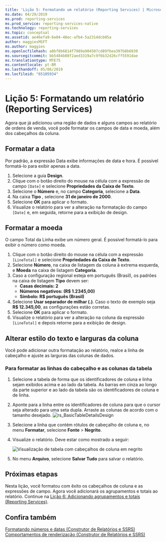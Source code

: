 ```yaml
---
title: 'Lição 5: Formatando um relatório (Reporting Services) | Microsoft Docs'
ms.date: 04/29/2019
ms.prod: reporting-services
ms.prod_service: reporting-services-native
ms.technology: reporting-services
ms.topic: conceptual
ms.assetid: ae46efa9-6e04-48ec-afb4-5a2314dcb05a
author: maggiesMSFT
ms.author: maggies
ms.openlocfilehash: a8bf8b6814f7989a904507cd89fbea397b8b6930
ms.sourcegitcommit: bb5484b08f2aed3319a7c9f6b32d26cff5591dae
ms.translationtype: MTE75
ms.contentlocale: pt-BR
ms.lasthandoff: 05/06/2019
ms.locfileid: "65105934"
---
```

# <a name="lesson-5-formatting-a-report-reporting-services"></a>Lição 5: Formatando um relatório (Reporting Services)

Agora que já adicionou uma região de dados e alguns campos ao relatório de ordens de venda, você pode formatar os campos de data e moeda, além dos cabeçalhos da coluna.

## <a name="bkmk_format_date"></a>Formatar a data

Por padrão, a expressão Data exibe informações de data e hora. É possível formatá-lo para exibir apenas a data.

1. Selecione a guia **Design**.
2. Clique com o botão direito do mouse na célula com a expressão de campo `[Date]` e selecione **Propriedades da Caixa de Texto**.
3. Selecione o **Número** e, no campo **Categoria**, selecione a **Data**.
4. Na caixa **Tipo** , selecione **31 de janeiro de 2000**.
5. Selecione **OK** para aplicar o formato.
6. Visualize o relatório para ver a alteração na formatação do campo `[Date]` e, em seguida, retorne para a exibição de design.

## <a name="bkmk_format_currency"></a>Formatar a moeda

O campo Total da Linha exibe um número geral. É possível formatá-lo para exibir o número como moeda.

1. Clique com o botão direito do mouse na célula com a expressão `[LineTotal]` e selecione **Propriedades da Caixa de Texto**.
2. Selecione **Número**, na caixa de listagem da coluna à extrema esquerda, e **Moeda** na caixa de listagem **Categoria**.
3. Caso a configuração regional esteja em português (Brasil), os padrões na caixa de listagem **Tipo** devem ser:
    - **Casas decimais: 2**
    - **Números negativos: (R$ 1.2345,00)**
    - **Símbolo: R$ português (Brasil)**
4. Selecione **Usar separador de milhar (.)**. Caso o texto de exemplo seja **R$ 12.345,00**, as configurações estão corretas.
5. Selecione **OK** para aplicar o formato.
6. Visualize o relatório para ver a alteração na coluna da expressão `[LineTotal]` e depois retorne para a exibição de design.  

## <a name="bkmk_change_textstyle"></a>Alterar estilo do texto e larguras da coluna

Você pode adicionar outra formatação ao relatório, realce a linha de cabeçalho e ajuste as larguras das colunas de dados.

### <a name="to-format-header-rows-and-table-columns"></a>Para formatar as linhas do cabeçalho e as colunas da tabela

1. Selecione a tabela de forma que os identificadores de coluna e linha sejam exibidos acima e ao lado da tabela. As barras em cinza ao longo da parte superior e ao lado da tabela são os identificadores de coluna e de linha.

2. Aponte para a linha entre os identificadores de coluna para que o cursor seja alterado para uma seta dupla. Arraste as colunas de acordo com o tamanho desejado.
    ![rs_BasicTableDetailsDesign](media/rs-basictabledetailsdesign.png)

3. Selecione a linha que contém rótulos de cabeçalho de coluna e, no menu **Formatar**, selecione **Fonte** > **Negrito**.

4. Visualize o relatório. Deve estar como mostrado a seguir:

    ![Visualização de tabela com cabeçalhos de coluna em negrito](media/rs-basictabledetailsformattedpreview.png "Visualização de tabela com cabeçalhos de coluna em negrito")  

5. No menu **Arquivo**, selecione **Salvar Tudo** para salvar o relatório.

## <a name="next-steps"></a>Próximas etapas

Nesta lição, você formatou com êxito os cabeçalhos de coluna e as expressões de campo. Agora você adicionará os agrupamentos e totais ao relatório. Continue na [Lição 6: Adicionando agrupamentos e totais &#40;Reporting Services&#41;](lesson-6-adding-grouping-and-totals-reporting-services.md).

## <a name="see-also"></a>Confira também

[Formatando números e datas &#40;Construtor de Relatórios e SSRS&#41;](report-design/formatting-numbers-and-dates-report-builder-and-ssrs.md)
[Comportamentos de renderização &#40;Construtor de Relatórios e SSRS&#41;](report-design/rendering-behaviors-report-builder-and-ssrs.md)
